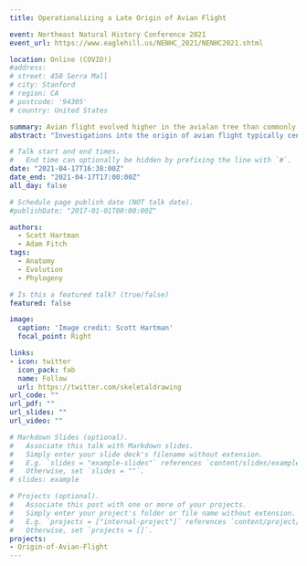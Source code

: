 ```yaml
---
title: Operationalizing a Late Origin of Avian Flight

event: Northeast Natural History Conference 2021
event_url: https://www.eaglehill.us/NENHC_2021/NENHC2021.shtml

location: Online (COVID!)
#address:
# street: 450 Serra Mall
# city: Stanford
# region: CA
# postcode: '94305'
# country: United States

summary: Avian flight evolved higher in the avialan tree than commonly assumed.
abstract: "Investigations into the origin of avian flight typically center around well known taxa with either historical importance, such as Archaeopteryx, and/or exceptional preservation, such as the dromaeosaurid Microraptor. These investigations often link the origins of avian flight to unknown Middle Jurassic theropods, equating pennaceous-feathered wings, which first appear in pennaraptoran theropods in the late Middle Jurassic, with flight ability. Biomechanical work has shown that aerial locomotion requires far more than flapping wings, and several recent phylogenetic studies have concluded that incipient aerial locomotion in Archaeopteryx and Microrator was acquired independently of the origin of modern birds. As the origin of avian flight shifts crownward, time-calibrated paravian phylogenies suggest aerial locomotion truly ancestral to avian flight may have been a Late Jurassic or Early Cretaceous phenomenon. This raises the possibility that rather than modeling hypothetical ancestral theropods, the stages of avian flight mechanics may be found among the exceptionally well-documented Early Cretaceous avialan fossil record. Here we present initial results, mapping key features associated with avian flight onto Early Cretaceous avialans. We find evidence for several stages of aerial locomotion restricted to Euavialae, with the fundamental components of the avian flight apparatus only becoming fully present in Ornithothoraces."

# Talk start and end times.
#   End time can optionally be hidden by prefixing the line with `#`.
date: "2021-04-17T16:38:00Z"
date_end: "2021-04-17T17:00:00Z"
all_day: false

# Schedule page publish date (NOT talk date).
#publishDate: "2017-01-01T00:00:00Z"

authors:
  - Scott Hartman
  - Adam Fitch
tags:
  - Anatomy
  - Evolution
  - Phylogeny

# Is this a featured talk? (true/false)
featured: false

image:
  caption: 'Image credit: Scott Hartman'
  focal_point: Right

links:
- icon: twitter
  icon_pack: fab
  name: Follow
  url: https://twitter.com/skeletaldrawing
url_code: ""
url_pdf: ""
url_slides: ""
url_video: ""

# Markdown Slides (optional).
#   Associate this talk with Markdown slides.
#   Simply enter your slide deck's filename without extension.
#   E.g. `slides = "example-slides"` references `content/slides/example-slides.md`.
#   Otherwise, set `slides = ""`.
# slides: example

# Projects (optional).
#   Associate this post with one or more of your projects.
#   Simply enter your project's folder or file name without extension.
#   E.g. `projects = ["internal-project"]` references `content/project/deep-learning/index.md`.
#   Otherwise, set `projects = []`.
projects:
- Origin-of-Avian-Flight
---
```


